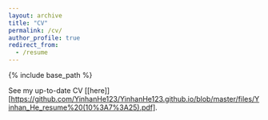 ```yaml
---
layout: archive
title: "CV"
permalink: /cv/
author_profile: true
redirect_from:
  - /resume
---
```


{% include base_path %}

See my up-to-date CV [\[here\]][https://github.com/YinhanHe123/YinhanHe123.github.io/blob/master/files/Yinhan_He_resume%20(10%3A7%3A25).pdf].

